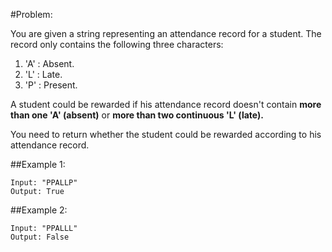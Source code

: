#Problem:  

You are given a string representing an attendance record for a student. The record only contains the following three characters:
   1. 'A' : Absent.
   2. 'L' : Late.
   3. 'P' : Present.

A student could be rewarded if his attendance record doesn't contain **more than one 'A' (absent)** or **more than two continuous 'L' (late).**

You need to return whether the student could be rewarded according to his attendance record.

##Example 1:

	Input: "PPALLP"  
	Output: True  

##Example 2:

	Input: "PPALLL"  
	Output: False  


